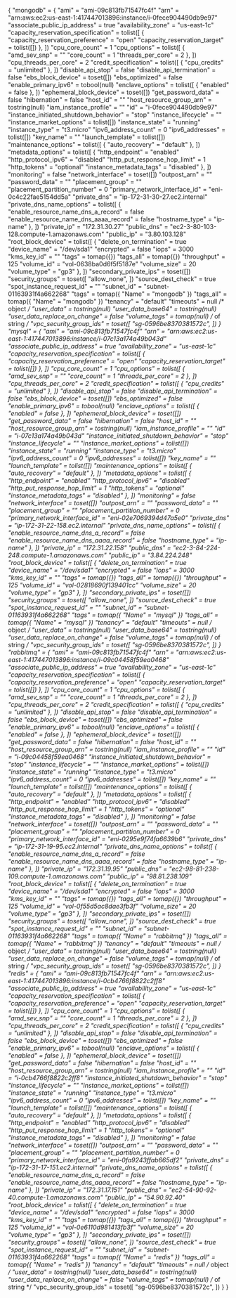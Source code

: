  {
  "mongodb" = {
    "ami" = "ami-09c813fb71547fc4f"
    "arn" = "arn:aws:ec2:us-east-1:417447013896:instance/i-0fece904490db9e97"
    "associate_public_ip_address" = true
    "availability_zone" = "us-east-1c"
    "capacity_reservation_specification" = tolist([
      {
        "capacity_reservation_preference" = "open"
        "capacity_reservation_target" = tolist([])
      },
    ])
    "cpu_core_count" = 1
    "cpu_options" = tolist([
      {
        "amd_sev_snp" = ""
        "core_count" = 1
        "threads_per_core" = 2
      },
    ])
    "cpu_threads_per_core" = 2
    "credit_specification" = tolist([
      {
        "cpu_credits" = "unlimited"
      },
    ])
    "disable_api_stop" = false
    "disable_api_termination" = false
    "ebs_block_device" = toset([])
    "ebs_optimized" = false
    "enable_primary_ipv6" = tobool(null)
    "enclave_options" = tolist([
      {
        "enabled" = false
      },
    ])
    "ephemeral_block_device" = toset([])
    "get_password_data" = false
    "hibernation" = false
    "host_id" = ""
    "host_resource_group_arn" = tostring(null)
    "iam_instance_profile" = ""
    "id" = "i-0fece904490db9e97"
    "instance_initiated_shutdown_behavior" = "stop"
    "instance_lifecycle" = ""
    "instance_market_options" = tolist([])
    "instance_state" = "running"
    "instance_type" = "t3.micro"
    "ipv6_address_count" = 0
    "ipv6_addresses" = tolist([])
    "key_name" = ""
    "launch_template" = tolist([])
    "maintenance_options" = tolist([
      {
        "auto_recovery" = "default"
      },
    ])
    "metadata_options" = tolist([
      {
        "http_endpoint" = "enabled"
        "http_protocol_ipv6" = "disabled"
        "http_put_response_hop_limit" = 1
        "http_tokens" = "optional"
        "instance_metadata_tags" = "disabled"
      },
    ])
    "monitoring" = false
    "network_interface" = toset([])
    "outpost_arn" = ""
    "password_data" = ""
    "placement_group" = ""
    "placement_partition_number" = 0
    "primary_network_interface_id" = "eni-0c4c22fae5154dd5a"
    "private_dns" = "ip-172-31-30-27.ec2.internal"
    "private_dns_name_options" = tolist([
      {
        "enable_resource_name_dns_a_record" = false
        "enable_resource_name_dns_aaaa_record" = false
        "hostname_type" = "ip-name"
      },
    ])
    "private_ip" = "172.31.30.27"
    "public_dns" = "ec2-3-80-103-128.compute-1.amazonaws.com"
    "public_ip" = "3.80.103.128"
    "root_block_device" = tolist([
      {
        "delete_on_termination" = true
        "device_name" = "/dev/sda1"
        "encrypted" = false
        "iops" = 3000
        "kms_key_id" = ""
        "tags" = tomap({})
        "tags_all" = tomap({})
        "throughput" = 125
        "volume_id" = "vol-0638ba0d6f5f5187e"
        "volume_size" = 20
        "volume_type" = "gp3"
      },
    ])
    "secondary_private_ips" = toset([])
    "security_groups" = toset([
      "allow_none",
    ])
    "source_dest_check" = true
    "spot_instance_request_id" = ""
    "subnet_id" = "subnet-01163931f4a662268"
    "tags" = tomap({
      "Name" = "mongodb"
    })
    "tags_all" = tomap({
      "Name" = "mongodb"
    })
    "tenancy" = "default"
    "timeouts" = null /* object */
    "user_data" = tostring(null)
    "user_data_base64" = tostring(null)
    "user_data_replace_on_change" = false
    "volume_tags" = tomap(null) /* of string */
    "vpc_security_group_ids" = toset([
      "sg-0596be8370381572c",
    ])
  }
  "mysql" = {
    "ami" = "ami-09c813fb71547fc4f"
    "arn" = "arn:aws:ec2:us-east-1:417447013896:instance/i-07c13a174a49b043d"
    "associate_public_ip_address" = true
    "availability_zone" = "us-east-1c"
    "capacity_reservation_specification" = tolist([
      {
        "capacity_reservation_preference" = "open"
        "capacity_reservation_target" = tolist([])
      },
    ])
    "cpu_core_count" = 1
    "cpu_options" = tolist([
      {
        "amd_sev_snp" = ""
        "core_count" = 1
        "threads_per_core" = 2
      },
    ])
    "cpu_threads_per_core" = 2
    "credit_specification" = tolist([
      {
        "cpu_credits" = "unlimited"
      },
    ])
    "disable_api_stop" = false
    "disable_api_termination" = false
    "ebs_block_device" = toset([])
    "ebs_optimized" = false
    "enable_primary_ipv6" = tobool(null)
    "enclave_options" = tolist([
      {
        "enabled" = false
      },
    ])
    "ephemeral_block_device" = toset([])
    "get_password_data" = false
    "hibernation" = false
    "host_id" = ""
    "host_resource_group_arn" = tostring(null)
    "iam_instance_profile" = ""
    "id" = "i-07c13a174a49b043d"
    "instance_initiated_shutdown_behavior" = "stop"
    "instance_lifecycle" = ""
    "instance_market_options" = tolist([])
    "instance_state" = "running"
    "instance_type" = "t3.micro"
    "ipv6_address_count" = 0
    "ipv6_addresses" = tolist([])
    "key_name" = ""
    "launch_template" = tolist([])
    "maintenance_options" = tolist([
      {
        "auto_recovery" = "default"
      },
    ])
    "metadata_options" = tolist([
      {
        "http_endpoint" = "enabled"
        "http_protocol_ipv6" = "disabled"
        "http_put_response_hop_limit" = 1
        "http_tokens" = "optional"
        "instance_metadata_tags" = "disabled"
      },
    ])
    "monitoring" = false
    "network_interface" = toset([])
    "outpost_arn" = ""
    "password_data" = ""
    "placement_group" = ""
    "placement_partition_number" = 0
    "primary_network_interface_id" = "eni-02e7069394d47a5e0"
    "private_dns" = "ip-172-31-22-158.ec2.internal"
    "private_dns_name_options" = tolist([
      {
        "enable_resource_name_dns_a_record" = false
        "enable_resource_name_dns_aaaa_record" = false
        "hostname_type" = "ip-name"
      },
    ])
    "private_ip" = "172.31.22.158"
    "public_dns" = "ec2-3-84-224-248.compute-1.amazonaws.com"
    "public_ip" = "3.84.224.248"
    "root_block_device" = tolist([
      {
        "delete_on_termination" = true
        "device_name" = "/dev/sda1"
        "encrypted" = false
        "iops" = 3000
        "kms_key_id" = ""
        "tags" = tomap({})
        "tags_all" = tomap({})
        "throughput" = 125
        "volume_id" = "vol-02818690f139401cc"
        "volume_size" = 20
        "volume_type" = "gp3"
      },
    ])
    "secondary_private_ips" = toset([])
    "security_groups" = toset([
      "allow_none",
    ])
    "source_dest_check" = true
    "spot_instance_request_id" = ""
    "subnet_id" = "subnet-01163931f4a662268"
    "tags" = tomap({
      "Name" = "mysql"
    })
    "tags_all" = tomap({
      "Name" = "mysql"
    })
    "tenancy" = "default"
    "timeouts" = null /* object */
    "user_data" = tostring(null)
    "user_data_base64" = tostring(null)
    "user_data_replace_on_change" = false
    "volume_tags" = tomap(null) /* of string */
    "vpc_security_group_ids" = toset([
      "sg-0596be8370381572c",
    ])
  }
  "rabbitmq" = {
    "ami" = "ami-09c813fb71547fc4f"
    "arn" = "arn:aws:ec2:us-east-1:417447013896:instance/i-09c04458f59ea0468"
    "associate_public_ip_address" = true
    "availability_zone" = "us-east-1c"
    "capacity_reservation_specification" = tolist([
      {
        "capacity_reservation_preference" = "open"
        "capacity_reservation_target" = tolist([])
      },
    ])
    "cpu_core_count" = 1
    "cpu_options" = tolist([
      {
        "amd_sev_snp" = ""
        "core_count" = 1
        "threads_per_core" = 2
      },
    ])
    "cpu_threads_per_core" = 2
    "credit_specification" = tolist([
      {
        "cpu_credits" = "unlimited"
      },
    ])
    "disable_api_stop" = false
    "disable_api_termination" = false
    "ebs_block_device" = toset([])
    "ebs_optimized" = false
    "enable_primary_ipv6" = tobool(null)
    "enclave_options" = tolist([
      {
        "enabled" = false
      },
    ])
    "ephemeral_block_device" = toset([])
    "get_password_data" = false
    "hibernation" = false
    "host_id" = ""
    "host_resource_group_arn" = tostring(null)
    "iam_instance_profile" = ""
    "id" = "i-09c04458f59ea0468"
    "instance_initiated_shutdown_behavior" = "stop"
    "instance_lifecycle" = ""
    "instance_market_options" = tolist([])
    "instance_state" = "running"
    "instance_type" = "t3.micro"
    "ipv6_address_count" = 0
    "ipv6_addresses" = tolist([])
    "key_name" = ""
    "launch_template" = tolist([])
    "maintenance_options" = tolist([
      {
        "auto_recovery" = "default"
      },
    ])
    "metadata_options" = tolist([
      {
        "http_endpoint" = "enabled"
        "http_protocol_ipv6" = "disabled"
        "http_put_response_hop_limit" = 1
        "http_tokens" = "optional"
        "instance_metadata_tags" = "disabled"
      },
    ])
    "monitoring" = false
    "network_interface" = toset([])
    "outpost_arn" = ""
    "password_data" = ""
    "placement_group" = ""
    "placement_partition_number" = 0
    "primary_network_interface_id" = "eni-0295e9f74fa6639b6"
    "private_dns" = "ip-172-31-19-95.ec2.internal"
    "private_dns_name_options" = tolist([
      {
        "enable_resource_name_dns_a_record" = false
        "enable_resource_name_dns_aaaa_record" = false
        "hostname_type" = "ip-name"
      },
    ])
    "private_ip" = "172.31.19.95"
    "public_dns" = "ec2-98-81-238-109.compute-1.amazonaws.com"
    "public_ip" = "98.81.238.109"
    "root_block_device" = tolist([
      {
        "delete_on_termination" = true
        "device_name" = "/dev/sda1"
        "encrypted" = false
        "iops" = 3000
        "kms_key_id" = ""
        "tags" = tomap({})
        "tags_all" = tomap({})
        "throughput" = 125
        "volume_id" = "vol-0f55d5ac8dae3fb3f"
        "volume_size" = 20
        "volume_type" = "gp3"
      },
    ])
    "secondary_private_ips" = toset([])
    "security_groups" = toset([
      "allow_none",
    ])
    "source_dest_check" = true
    "spot_instance_request_id" = ""
    "subnet_id" = "subnet-01163931f4a662268"
    "tags" = tomap({
      "Name" = "rabbitmq"
    })
    "tags_all" = tomap({
      "Name" = "rabbitmq"
    })
    "tenancy" = "default"
    "timeouts" = null /* object */
    "user_data" = tostring(null)
    "user_data_base64" = tostring(null)
    "user_data_replace_on_change" = false
    "volume_tags" = tomap(null) /* of string */
    "vpc_security_group_ids" = toset([
      "sg-0596be8370381572c",
    ])
  }
  "redis" = {
    "ami" = "ami-09c813fb71547fc4f"
    "arn" = "arn:aws:ec2:us-east-1:417447013896:instance/i-0cb4766f8822c2ff8"
    "associate_public_ip_address" = true
    "availability_zone" = "us-east-1c"
    "capacity_reservation_specification" = tolist([
      {
        "capacity_reservation_preference" = "open"
        "capacity_reservation_target" = tolist([])
      },
    ])
    "cpu_core_count" = 1
    "cpu_options" = tolist([
      {
        "amd_sev_snp" = ""
        "core_count" = 1
        "threads_per_core" = 2
      },
    ])
    "cpu_threads_per_core" = 2
    "credit_specification" = tolist([
      {
        "cpu_credits" = "unlimited"
      },
    ])
    "disable_api_stop" = false
    "disable_api_termination" = false
    "ebs_block_device" = toset([])
    "ebs_optimized" = false
    "enable_primary_ipv6" = tobool(null)
    "enclave_options" = tolist([
      {
        "enabled" = false
      },
    ])
    "ephemeral_block_device" = toset([])
    "get_password_data" = false
    "hibernation" = false
    "host_id" = ""
    "host_resource_group_arn" = tostring(null)
    "iam_instance_profile" = ""
    "id" = "i-0cb4766f8822c2ff8"
    "instance_initiated_shutdown_behavior" = "stop"
    "instance_lifecycle" = ""
    "instance_market_options" = tolist([])
    "instance_state" = "running"
    "instance_type" = "t3.micro"
    "ipv6_address_count" = 0
    "ipv6_addresses" = tolist([])
    "key_name" = ""
    "launch_template" = tolist([])
    "maintenance_options" = tolist([
      {
        "auto_recovery" = "default"
      },
    ])
    "metadata_options" = tolist([
      {
        "http_endpoint" = "enabled"
        "http_protocol_ipv6" = "disabled"
        "http_put_response_hop_limit" = 1
        "http_tokens" = "optional"
        "instance_metadata_tags" = "disabled"
      },
    ])
    "monitoring" = false
    "network_interface" = toset([])
    "outpost_arn" = ""
    "password_data" = ""
    "placement_group" = ""
    "placement_partition_number" = 0
    "primary_network_interface_id" = "eni-0fa9243ffab665df2"
    "private_dns" = "ip-172-31-17-151.ec2.internal"
    "private_dns_name_options" = tolist([
      {
        "enable_resource_name_dns_a_record" = false
        "enable_resource_name_dns_aaaa_record" = false
        "hostname_type" = "ip-name"
      },
    ])
    "private_ip" = "172.31.17.151"
    "public_dns" = "ec2-54-90-92-40.compute-1.amazonaws.com"
    "public_ip" = "54.90.92.40"
    "root_block_device" = tolist([
      {
        "delete_on_termination" = true
        "device_name" = "/dev/sda1"
        "encrypted" = false
        "iops" = 3000
        "kms_key_id" = ""
        "tags" = tomap({})
        "tags_all" = tomap({})
        "throughput" = 125
        "volume_id" = "vol-0e6110d981413fb3f"
        "volume_size" = 20
        "volume_type" = "gp3"
      },
    ])
    "secondary_private_ips" = toset([])
    "security_groups" = toset([
      "allow_none",
    ])
    "source_dest_check" = true
    "spot_instance_request_id" = ""
    "subnet_id" = "subnet-01163931f4a662268"
    "tags" = tomap({
      "Name" = "redis"
    })
    "tags_all" = tomap({
      "Name" = "redis"
    })
    "tenancy" = "default"
    "timeouts" = null /* object */
    "user_data" = tostring(null)
    "user_data_base64" = tostring(null)
    "user_data_replace_on_change" = false
    "volume_tags" = tomap(null) /* of string */
    "vpc_security_group_ids" = toset([
      "sg-0596be8370381572c",
    ])
  }
}
